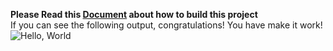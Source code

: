 **Please Read this [Document](https://github.com/zhiming99/rpc-frmwrk/wiki/How-to-get-Helloworld-run%3F) about how to build this project**  
If you can see the following output, congratulations! You have make it work!
![Hello, World](https://github.com/zhiming99/rpc-frmwrk/blob/master/pics/screenshot-2019-10-21-180941.png) 
